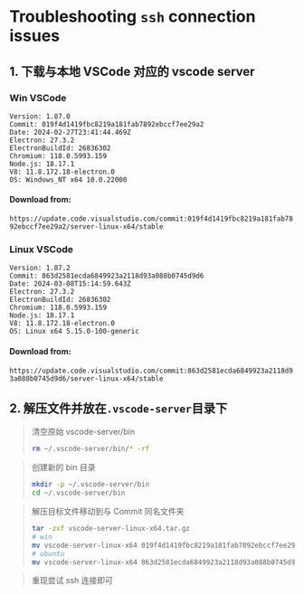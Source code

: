 # Troubleshooting `ssh` connection issues

## 1. 下载与本地 VSCode 对应的 vscode server

### Win VSCode

```
Version: 1.87.0
Commit: 019f4d1419fbc8219a181fab7892ebccf7ee29a2
Date: 2024-02-27T23:41:44.469Z
Electron: 27.3.2
ElectronBuildId: 26836302
Chromium: 118.0.5993.159
Node.js: 18.17.1
V8: 11.8.172.18-electron.0
OS: Windows_NT x64 10.0.22000
```

#### Download from:

`https://update.code.visualstudio.com/commit:019f4d1419fbc8219a181fab7892ebccf7ee29a2/server-linux-x64/stable`

### Linux VSCode

~~~~~~~~~~~~~~~~~~~~~~~~~~~~~~~~~~~~~~~~
Version: 1.87.2
Commit: 863d2581ecda6849923a2118d93a088b0745d9d6
Date: 2024-03-08T15:14:59.643Z
Electron: 27.3.2
ElectronBuildId: 26836302
Chromium: 118.0.5993.159
Node.js: 18.17.1
V8: 11.8.172.18-electron.0
OS: Linux x64 5.15.0-100-generic
~~~~~~~~~~~~~~~~~~~~~~~~~~~~~~~~~~~~~~~~
#### Download from:

`https://update.code.visualstudio.com/commit:863d2581ecda6849923a2118d93a088b0745d9d6/server-linux-x64/stable`



## 2. 解压文件并放在` .vscode-server `目录下

> 清空原始 vscode-server/bin
>
> ```bash
> rm ~/.vscode-server/bin/* -rf
> ```

> 创建新的 bin 目录
>
> ```bash
> mkdir -p ~/.vscode-server/bin
> cd ~/.vscode-server/bin
> ```

> 解压目标文件移动到与 Commit 同名文件夹
>
> ```bash
> tar -zxf vscode-server-linux-x64.tar.gz
> # win
> mv vscode-server-linux-x64 019f4d1419fbc8219a181fab7892ebccf7ee29a2
> # ubuntu
> mv vscode-server-linux-x64 863d2581ecda6849923a2118d93a088b0745d9d6

> 重现尝试 ssh 连接即可